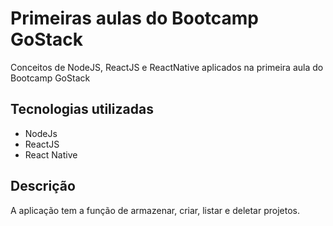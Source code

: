 # Primeiras aulas do Bootcamp GoStack
Conceitos de NodeJS, ReactJS e ReactNative aplicados na primeira aula do Bootcamp GoStack

## Tecnologias utilizadas
- NodeJs
- ReactJS
- React Native

## Descrição

A aplicação tem a função de armazenar, criar, listar e deletar projetos.
